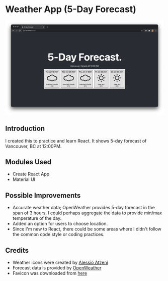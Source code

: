 # Weather App (5-Day Forecast)

![screenshot](screenshot.png)

## Introduction
I created this to practice and learn React. It shows 5-day forecast of Vancouver, BC at 12:00PM. 

## Modules Used
- Create React App
- Material UI

## Possible Improvements
- Accurate weather data; OpenWeather provides 5-day forecast in the span of 3 hours. I could perhaps aggregate the data to provide min/max temperature of the day.
- Added an option for users to choose location.
- Since I'm new to React, there could be some areas where I didn't follow the common code style or coding practices.

## Credits
- Weather icons were created by [Alessio Atzeni](https://www.alessioatzeni.com)
- Forecast data is provided by [OpenWeather](https://openweathermap.org/)
- Favicon was downloaded from [here](https://freepngimg.com/png/23525-weather-free-download/icon)

